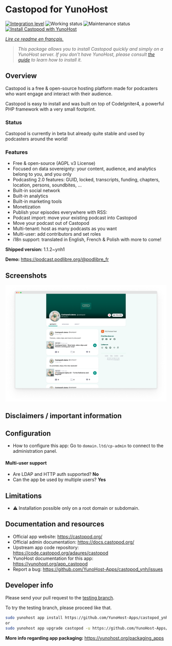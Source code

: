 <!--
N.B.: This README was automatically generated by https://github.com/YunoHost/apps/tree/master/tools/README-generator
It shall NOT be edited by hand.
-->

# Castopod for YunoHost

[![Integration level](https://dash.yunohost.org/integration/castopod.svg)](https://dash.yunohost.org/appci/app/castopod) ![Working status](https://ci-apps.yunohost.org/ci/badges/castopod.status.svg) ![Maintenance status](https://ci-apps.yunohost.org/ci/badges/castopod.maintain.svg)  
[![Install Castopod with YunoHost](https://install-app.yunohost.org/install-with-yunohost.svg)](https://install-app.yunohost.org/?app=castopod)

*[Lire ce readme en français.](./README_fr.md)*

> *This package allows you to install Castopod quickly and simply on a YunoHost server.
If you don't have YunoHost, please consult [the guide](https://yunohost.org/#/install) to learn how to install it.*

## Overview

Castopod is a free & open-source hosting platform made for podcasters who want engage and interact with their audience.

Castopod is easy to install and was built on top of CodeIgniter4, a powerful PHP framework with a very small footprint.

### Status

Castopod is currently in beta but already quite stable and used by podcasters around the world!


### Features

- Free & open-source (AGPL v3 License)
- Focused on data sovereignty: your content, audience, and analytics belong to you, and you only
- Podcasting 2.0 features: GUID, locked, transcripts, funding, chapters, location, persons, soundbites, …
- Built-in social network
- Built-in analytics
- Built-in marketing tools
- Monetization
- Publish your episodes everywhere with RSS:
- Podcast import: move your existing podcast into Castopod
- Move your podcast out of Castopod
- Multi-tenant: host as many podcasts as you want
- Multi-user: add contributors and set roles
- i18n support: translated in English, French & Polish with more to come!

**Shipped version:** 1.1.2~ynh1

**Demo:** https://podcast.podlibre.org/@podlibre_fr

## Screenshots

![Screenshot of Castopod](./doc/screenshots/screenshot.png)

## Disclaimers / important information

## Configuration

 * How to configure this app: Go to `domain.ltd/cp-admin` to connect to the administration panel.

#### Multi-user support

 * Are LDAP and HTTP auth supported? **No**
 * Can the app be used by multiple users? **Yes**

## Limitations

* :warning: Installation possible only on a root domain or subdomain.

## Documentation and resources

* Official app website: <https://castopod.org/>
* Official admin documentation: <https://docs.castopod.org/>
* Upstream app code repository: <https://code.castopod.org/adaures/castopod>
* YunoHost documentation for this app: <https://yunohost.org/app_castopod>
* Report a bug: <https://github.com/YunoHost-Apps/castopod_ynh/issues>

## Developer info

Please send your pull request to the [testing branch](https://github.com/YunoHost-Apps/castopod_ynh/tree/testing).

To try the testing branch, please proceed like that.

``` bash
sudo yunohost app install https://github.com/YunoHost-Apps/castopod_ynh/tree/testing --debug
or
sudo yunohost app upgrade castopod -u https://github.com/YunoHost-Apps/castopod_ynh/tree/testing --debug
```

**More info regarding app packaging:** <https://yunohost.org/packaging_apps>
